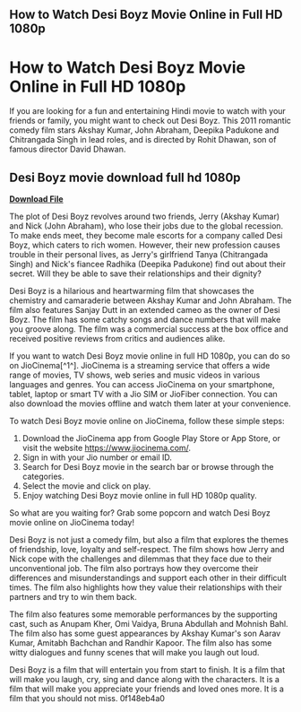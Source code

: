 ## How to Watch Desi Boyz Movie Online in Full HD 1080p

  
# How to Watch Desi Boyz Movie Online in Full HD 1080p
 
If you are looking for a fun and entertaining Hindi movie to watch with your friends or family, you might want to check out Desi Boyz. This 2011 romantic comedy film stars Akshay Kumar, John Abraham, Deepika Padukone and Chitrangada Singh in lead roles, and is directed by Rohit Dhawan, son of famous director David Dhawan.
 
## Desi Boyz movie download full hd 1080p


[**Download File**](https://climmulponorc.blogspot.com/?c=2tLQax)

 
The plot of Desi Boyz revolves around two friends, Jerry (Akshay Kumar) and Nick (John Abraham), who lose their jobs due to the global recession. To make ends meet, they become male escorts for a company called Desi Boyz, which caters to rich women. However, their new profession causes trouble in their personal lives, as Jerry's girlfriend Tanya (Chitrangada Singh) and Nick's fiancee Radhika (Deepika Padukone) find out about their secret. Will they be able to save their relationships and their dignity?
 
Desi Boyz is a hilarious and heartwarming film that showcases the chemistry and camaraderie between Akshay Kumar and John Abraham. The film also features Sanjay Dutt in an extended cameo as the owner of Desi Boyz. The film has some catchy songs and dance numbers that will make you groove along. The film was a commercial success at the box office and received positive reviews from critics and audiences alike.
 
If you want to watch Desi Boyz movie online in full HD 1080p, you can do so on JioCinema[^1^]. JioCinema is a streaming service that offers a wide range of movies, TV shows, web series and music videos in various languages and genres. You can access JioCinema on your smartphone, tablet, laptop or smart TV with a Jio SIM or JioFiber connection. You can also download the movies offline and watch them later at your convenience.
 
To watch Desi Boyz movie online on JioCinema, follow these simple steps:
 
1. Download the JioCinema app from Google Play Store or App Store, or visit the website https://www.jiocinema.com/.
2. Sign in with your Jio number or email ID.
3. Search for Desi Boyz movie in the search bar or browse through the categories.
4. Select the movie and click on play.
5. Enjoy watching Desi Boyz movie online in full HD 1080p quality.

So what are you waiting for? Grab some popcorn and watch Desi Boyz movie online on JioCinema today!
  
Desi Boyz is not just a comedy film, but also a film that explores the themes of friendship, love, loyalty and self-respect. The film shows how Jerry and Nick cope with the challenges and dilemmas that they face due to their unconventional job. The film also portrays how they overcome their differences and misunderstandings and support each other in their difficult times. The film also highlights how they value their relationships with their partners and try to win them back.
 
The film also features some memorable performances by the supporting cast, such as Anupam Kher, Omi Vaidya, Bruna Abdullah and Mohnish Bahl. The film also has some guest appearances by Akshay Kumar's son Aarav Kumar, Amitabh Bachchan and Randhir Kapoor. The film also has some witty dialogues and funny scenes that will make you laugh out loud.
 
Desi Boyz is a film that will entertain you from start to finish. It is a film that will make you laugh, cry, sing and dance along with the characters. It is a film that will make you appreciate your friends and loved ones more. It is a film that you should not miss.
 0f148eb4a0
